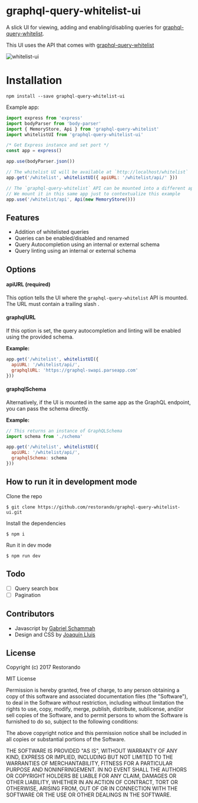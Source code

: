 # graphql-query-whitelist-ui

A slick UI for viewing, adding and enabling/disabling queries for [graphql-query-whitelist](https://github.com/restorando/graphql-query-whitelist).

This UI uses the API that comes with [graphql-query-whitelist](https://github.com/restorando/graphql-query-whitelist)

![whitelist-ui](https://cloud.githubusercontent.com/assets/591992/21966398/248f9b3c-db51-11e6-9c37-12e2a3a9a9de.gif)

# Installation

`npm install --save graphql-query-whitelist-ui`

Example app:

```js
import express from 'express'
import bodyParser from 'body-parser'
import { MemoryStore, Api } from 'graphql-query-whitelist'
import whitelistUI from 'graphql-query-whitelist-ui'

/* Get Express instance and set port */
const app = express()

app.use(bodyParser.json())

// The whitelist UI will be available at `http://localhost/whitelist`
app.get('/whitelist', whitelistUI({ apiURL: '/whitelist/api/' }))

// The `graphql-query-whitelist` API can be mounted into a different app.
// We mount it in this same app just to contextualize this example
app.use('/whitelist/api', Api(new MemoryStore()))
```

## Features

 - Addition of whitelisted queries
 - Queries can be enabled/disabled and renamed
 - Query Autocompletion using an internal or external schema
 - Query linting using an internal or external schema

## Options

#### apiURL (required)

This option tells the UI where the `graphql-query-whitelist` API is mounted. The URL must contain a trailing slash .

#### graphqlURL

If this option is set, the query autocompletion and linting will be enabled using the provided schema.

**Example:**

```js
app.get('/whitelist', whitelistUI({
  apiURL: '/whitelist/api/',
  graphqlURL: 'https://graphql-swapi.parseapp.com'
}))
```

#### graphqlSchema

Alternatively, if the UI is mounted in the same app as the GraphQL endpoint, you can pass the schema directly.

**Example:**

```js
// This returns an instance of GraphQLSchema
import schema from './schema'

app.get('/whitelist', whitelistUI({
  apiURL: '/whitelist/api/',
  graphqlSchema: schema
}))
```

## How to run it in development mode

Clone the repo

```
$ git clone https://github.com/restorando/graphql-query-whitelist-ui.git
```

Install the dependencies

```
$ npm i
```

Run it in dev mode

```
$ npm run dev
```

## Todo

- [ ] Query search box
- [ ] Pagination

## Contributors

- Javascript by [Gabriel Schammah](https://github.com/gschammah)
- Design and CSS by [Joaquín Lluis](https://github.com/joaquinlluis)

## License

Copyright (c) 2017 Restorando

MIT License

Permission is hereby granted, free of charge, to any person obtaining
a copy of this software and associated documentation files (the
"Software"), to deal in the Software without restriction, including
without limitation the rights to use, copy, modify, merge, publish,
distribute, sublicense, and/or sell copies of the Software, and to
permit persons to whom the Software is furnished to do so, subject to
the following conditions:

The above copyright notice and this permission notice shall be
included in all copies or substantial portions of the Software.

THE SOFTWARE IS PROVIDED "AS IS", WITHOUT WARRANTY OF ANY KIND,
EXPRESS OR IMPLIED, INCLUDING BUT NOT LIMITED TO THE WARRANTIES OF
MERCHANTABILITY, FITNESS FOR A PARTICULAR PURPOSE AND
NONINFRINGEMENT. IN NO EVENT SHALL THE AUTHORS OR COPYRIGHT HOLDERS BE
LIABLE FOR ANY CLAIM, DAMAGES OR OTHER LIABILITY, WHETHER IN AN ACTION
OF CONTRACT, TORT OR OTHERWISE, ARISING FROM, OUT OF OR IN CONNECTION
WITH THE SOFTWARE OR THE USE OR OTHER DEALINGS IN THE SOFTWARE.
